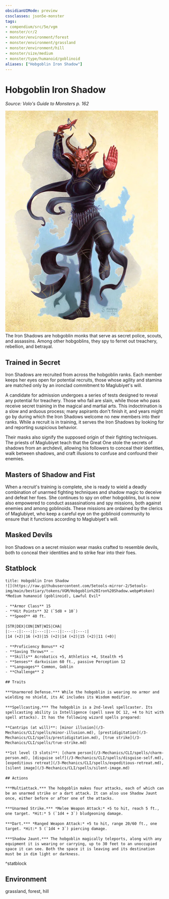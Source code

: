 ```yaml
---
obsidianUIMode: preview
cssclasses: json5e-monster
tags:
- compendium/src/5e/vgm
- monster/cr/2
- monster/environment/forest
- monster/environment/grassland
- monster/environment/hill
- monster/size/medium
- monster/type/humanoid/goblinoid
aliases: ["Hobgoblin Iron Shadow"]
---
```

# Hobgoblin Iron Shadow
*Source: Volo's Guide to Monsters p. 162*  

![](https://raw.githubusercontent.com/5etools-mirror-2/5etools-img/main/bestiary/VGM/Hobgoblin%20Iron%20Shadow.webp#right)  
The Iron Shadows are hobgoblin monks that serve as secret police, scouts, and assassins. Among other hobgoblins, they spy to ferret out treachery, rebellion, and betrayal.

## Trained in Secret

Iron Shadows are recruited from across the hobgoblin ranks. Each member keeps her eyes open for potential recruits, those whose agility and stamina are matched only by an ironclad commitment to Maglubiyet's will.

A candidate for admission undergoes a series of tests designed to reveal any potential for treachery. Those who fail are slain, while those who pass receive secret training in the magical and martial arts. This indoctrination is a slow and arduous process; many aspirants don't finish it, and years might go by during which the Iron Shadows welcome no new members into their ranks. While a recruit is in training, it serves the Iron Shadows by looking for and reporting suspicious behavior.

Their masks also signify the supposed origin of their fighting techniques. The priests of Maglubiyet teach that the Great One stole the secrets of shadows from an archdevil, allowing his followers to conceal their identities, walk between shadows, and craft illusions to confuse and confound their enemies.

## Masters of Shadow and Fist

When a recruit's training is complete, she is ready to wield a deadly combination of unarmed fighting techniques and shadow magic to deceive and defeat her foes. She continues to spy on other hobgoblins, but is now also empowered to conduct assassinations and spy missions, both against enemies and among goblinoids. These missions are ordained by the clerics of Maglubiyet, who keep a careful eye on the goblinoid community to ensure that it functions according to Maglubiyet's will.

## Masked Devils

Iron Shadows on a secret mission wear masks crafted to resemble devils, both to conceal their identities and to strike fear into their foes.


## Statblock

```ad-statblock
title: Hobgoblin Iron Shadow
![](https://raw.githubusercontent.com/5etools-mirror-2/5etools-img/main/bestiary/tokens/VGM/Hobgoblin%20Iron%20Shadow.webp#token)
*Medium humanoid (goblinoid), Lawful Evil*

- **Armor Class** 15 
- **Hit Points** 32 (`5d8 + 10`) 
- **Speed** 40 ft.

|STR|DEX|CON|INT|WIS|CHA|
|:---:|:---:|:---:|:---:|:---:|:---:|
|14 (+2)|16 (+3)|15 (+2)|14 (+2)|15 (+2)|11 (+0)|

- **Proficiency Bonus** +2
- **Saving Throws** ⏤
- **Skills** Acrobatics +5, Athletics +4, Stealth +5
- **Senses** darkvision 60 ft., passive Perception 12
- **Languages** Common, Goblin
- **Challenge** 2

## Traits

***Unarmored Defense.*** While the hobgoblin is wearing no armor and wielding no shield, its AC includes its Wisdom modifier.

***Spellcasting.*** The hobgoblin is a 2nd-level spellcaster. Its spellcasting ability is Intelligence (spell save DC 12, +4 to hit with spell attacks). It has the following wizard spells prepared:

**Cantrips (at will)**: [minor illusion](/3-Mechanics/CLI/spells/minor-illusion.md), [prestidigitation](/3-Mechanics/CLI/spells/prestidigitation.md), [true strike](/3-Mechanics/CLI/spells/true-strike.md)

**1st level (3 slots)**: [charm person](/3-Mechanics/CLI/spells/charm-person.md), [disguise self](/3-Mechanics/CLI/spells/disguise-self.md), [expeditious retreat](/3-Mechanics/CLI/spells/expeditious-retreat.md), [silent image](/3-Mechanics/CLI/spells/silent-image.md)

## Actions

***Multiattack.*** The hobgoblin makes four attacks, each of which can be an unarmed strike or a dart attack. It can also use Shadow Jaunt once, either before or after one of the attacks.

***Unarmed Strike.*** *Melee Weapon Attack:* +5 to hit, reach 5 ft., one target. *Hit:* 5 (`1d4 + 3`) bludgeoning damage.

***Dart.*** *Ranged Weapon Attack:* +5 to hit, range 20/60 ft., one target. *Hit:* 5 (`1d4 + 3`) piercing damage.

***Shadow Jaunt.*** The hobgoblin magically teleports, along with any equipment it is wearing or carrying, up to 30 feet to an unoccupied space it can see. Both the space it is leaving and its destination must be in dim light or darkness.
```
^statblock

## Environment

grassland, forest, hill